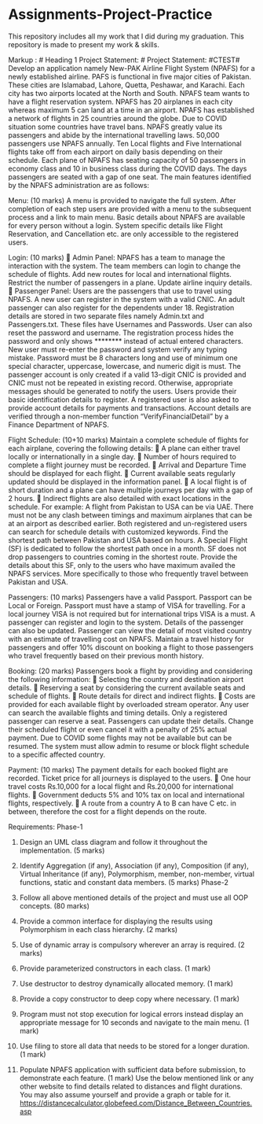 # Assignments-Project-Practice
This repository includes all my work that I did during my graduation. This repository is made to present my work &amp; skills. 


Markup :  # Heading 1 Project Statement: # Project Statement:
#CTEST#
Develop an application namely New-PAK Airline Flight System (NPAFS) for a newly
established airline. PAFS is functional in five major cities of Pakistan. These cities are
Islamabad, Lahore, Quetta, Peshawar, and Karachi. Each city has two airports located at the
North and South. NPAFS team wants to have a flight reservation system. NPAFS has 20
airplanes in each city whereas maximum 5 can land at a time in an airport. NPAFS has
established a network of flights in 25 countries around the globe. Due to COVID situation some
countries have travel bans. NPAFS greatly value its passengers and abide by the international
travelling laws. 50,000 passengers use NPAFS annually. Ten Local flights and Five
International flights take off from each airport on daily basis depending on their schedule. Each
plane of NPAFS has seating capacity of 50 passengers in economy class and 10 in business
class during the COVID days. The days passengers are seated with a gap of one seat. The main
features identified by the NPAFS administration are as follows:

Menu: (10 marks)
A menu is provided to navigate the full system. After completion of each step users are
provided with a menu to the subsequent process and a link to main menu. Basic details about
NPAFS are available for every person without a login. System specific details like Flight
Reservation, and Cancellation etc. are only accessible to the registered users.

Login: (10 marks)
 Admin Panel: NPAFS has a team to manage the interaction with the system. The team
members can login to change the schedule of flights. Add new routes for local and
international flights. Restrict the number of passengers in a plane. Update airline
inquiry details.
 Passenger Panel: Users are the passengers that use to travel using NPAFS. A new user
can register in the system with a valid CNIC. An adult passenger can also register for
the dependents under 18.
Registration details are stored in two separate files namely Admin.txt and Passengers.txt.
These files have Usernames and Passwords. User can also reset the password and username.
The registration process hides the password and only shows ******** instead of actual
entered characters. New user must re-enter the password and system verify any typing
mistake. Password must be 8 characters long and use of minimum one special character,
uppercase, lowercase, and numeric digit is must. The passenger account is only created if
a valid 13-digit CNIC is provided and CNIC must not be repeated in existing record.
Otherwise, appropriate messages should be generated to notify the users. Users provide
their basic identification details to register.
A registered user is also asked to provide account details for payments and transactions.
Account details are verified through a non-member function “VerifyFinancialDetail” by a
Finance Department of NPAFS.

Flight Schedule: (10+10 marks)
Maintain a complete schedule of flights for each airplane, covering the following details:
 A plane can either travel locally or internationally in a single day.
 Number of hours required to complete a flight journey must be recorded.
 Arrival and Departure Time should be displayed for each flight.
 Current available seats regularly updated should be displayed in the information panel.
 A local flight is of short duration and a plane can have multiple journeys per day with
a gap of 2 hours.
 Indirect flights are also detailed with exact locations in the schedule. For example: A
flight from Pakistan to USA can be via UAE.
There must not be any clash between timings and maximum airplanes that can be at an airport
as described earlier. Both registered and un-registered users can search for schedule details
with customized keywords.
Find the shortest path between Pakistan and USA based on hours. A Special Flight (SF)
is dedicated to follow the shortest path once in a month. SF does not drop passengers to
countries coming in the shortest route. Provide the details about this SF, only to the users
who have maximum availed the NPAFS services. More specifically to those who
frequently travel between Pakistan and USA.

Passengers: (10 marks)
Passengers have a valid Passport. Passport can be Local or Foreign. Passport must have a stamp
of VISA for travelling. For a local journey VISA is not required but for international trips VISA
is a must. A passenger can register and login to the system. Details of the passenger can also
be updated. Passenger can view the detail of most visited country with an estimate of travelling
cost on NPAFS.
Maintain a travel history for passengers and offer 10% discount on booking a flight to those
passengers who travel frequently based on their previous month history.

Booking: (20 marks)
Passengers book a flight by providing and considering the following information:
 Selecting the country and destination airport details.
 Reserving a seat by considering the current available seats and schedule of flights.
 Route details for direct and indirect flights.
 Costs are provided for each available flight by overloaded stream operator.
Any user can search the available flights and timing details. Only a registered passenger can
reserve a seat. Passengers can update their details. Change their scheduled flight or even cancel
it with a penalty of 25% actual payment.
Due to COVID some flights may not be available but can be resumed. The system must allow
admin to resume or block flight schedule to a specific affected country.

Payment: (10 marks)
The payment details for each booked flight are recorded. Ticket price for all journeys is
displayed to the users.
 One hour travel costs Rs.10,000 for a local flight and Rs.20,000 for international flights.
 Government deducts 5% and 10% tax on local and international flights, respectively.
 A route from a country A to B can have C etc. in between, therefore the cost for a flight
depends on the route.

Requirements:
Phase-1
1. Design an UML class diagram and follow it throughout the implementation.
(5 marks)

2. Identify Aggregation (if any), Association (if any), Composition (if any), Virtual
Inheritance (if any), Polymorphism, member, non-member, virtual functions, static
and constant data members. (5 marks)
Phase-2
1. Follow all above mentioned details of the project and must use all OOP concepts. (80
marks)
2. Provide a common interface for displaying the results using Polymorphism in each
class hierarchy. (2 marks)
3. Use of dynamic array is compulsory wherever an array is required. (2 marks)
4. Provide parameterized constructors in each class. (1 mark)
5. Use destructor to destroy dynamically allocated memory. (1 mark)
6. Provide a copy constructor to deep copy where necessary. (1 mark)
7. Program must not stop execution for logical errors instead display an appropriate
message for 10 seconds and navigate to the main menu. (1 mark)
8. Use filing to store all data that needs to be stored for a longer duration. (1 mark)
9. Populate NPAFS application with sufficient data before submission, to
demonstrate each feature. (1 mark)
Use the below mentioned link or any other website to find details related to distances and
flight durations. You may also assume yourself and provide a graph or table for it.
https://distancecalculator.globefeed.com/Distance_Between_Countries.asp
